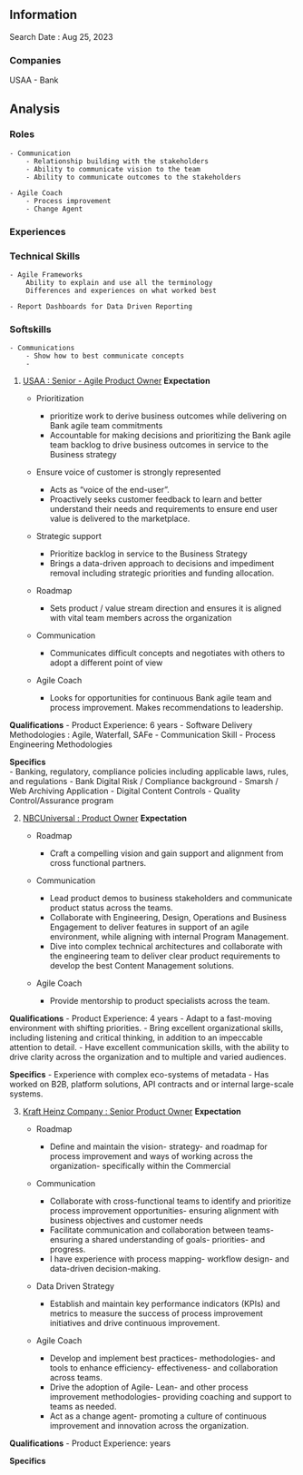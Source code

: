 ## Information

Search Date : Aug 25, 2023

<!-- 
This should show the list of companies searched that are not company specific sites.
If it had more than one description, then create it as a link
 -->
### Companies

USAA - Bank

## Analysis

### Roles

    - Communication
        - Relationship building with the stakeholders
        - Ability to communicate vision to the team
        - Ability to communicate outcomes to the stakeholders
    
    - Agile Coach
        - Process improvement
        - Change Agent

### Experiences


### Technical Skills
    - Agile Frameworks
        Ability to explain and use all the terminology
        Differences and experiences on what worked best

    - Report Dashboards for Data Driven Reporting

### Softskills
    - Communications
        - Show how to best communicate concepts
        - 

<!-- 
1. Copy and paste the whole job posting into a word document  
2. Upload the word doc into github
3. Add a line to here with the job postings and add the
-->
1. [USAA : Senior - Agile Product Owner](./Job%20Descriptions/USAA_SeniorProductOwner.pdf)
**Expectation**
    - Prioritization
        - prioritize work to derive business outcomes while delivering on Bank agile team commitments
        - Accountable for making decisions and prioritizing the Bank agile team backlog to drive business outcomes in service to the Business strategy
    
    - Ensure voice of customer is strongly represented
        - Acts as “voice of the end-user”.
        - Proactively seeks customer feedback to learn and better understand their needs and requirements to ensure end user value is delivered to the marketplace.

    - Strategic support
        - Prioritize backlog in service to the Business Strategy
        - Brings a data-driven approach to decisions and impediment removal including strategic priorities and funding allocation.

    - Roadmap
        - Sets product / value stream direction and ensures it is aligned with vital team members across the organization

    - Communication
        - Communicates difficult concepts and negotiates with others to adopt a different point of view

    - Agile Coach
        - Looks for opportunities for continuous Bank agile team and process improvement. Makes recommendations to leadership.

**Qualifications**
    - Product Experience: 6 years
    - Software Delivery Methodologies : Agile, Waterfall, SAFe
    - Communication Skill
    - Process Engineering Methodologies

**Specifics**    
    - Banking, regulatory, compliance policies including applicable laws, rules, and regulations
    - Bank Digital Risk / Compliance background
    - Smarsh / Web Archiving Application
    - Digital Content Controls
    - Quality Control/Assurance program

2. [NBCUniversal : Product Owner](./Job%20Descriptions/NBCUniversal_ProductOwner.pdf)
**Expectation**
    - Roadmap
        - Craft a compelling vision and gain support and alignment from cross functional partners. 
    
    - Communication
        - Lead product demos to business stakeholders and communicate product status across the teams. 
        - Collaborate with Engineering, Design, Operations and Business Engagement to deliver features in support of an agile environment, while aligning with internal Program Management. 
        - Dive into complex technical architectures and collaborate with the engineering team to deliver clear product requirements to develop the best Content Management solutions. 

    - Agile Coach
        - Provide mentorship to product specialists across the team. 

**Qualifications**
    - Product Experience: 4 years
    - Adapt to a fast-moving environment with shifting priorities. 
    - Bring excellent organizational skills, including listening and critical thinking, in addition to an impeccable attention to detail.
    - Have excellent communication skills, with the ability to drive clarity across the organization and to multiple and varied audiences. 

**Specifics**
    - Experience with complex eco-systems of metadata
    - Has worked on B2B, platform solutions, API contracts and or internal large-scale systems. 

3. [Kraft Heinz Company : Senior Product Owner](./Job%20Descriptions/KraftHeinzCompany_SeniorProductOwner.pdf)
**Expectation**
    - Roadmap
        - Define and maintain the vision- strategy- and roadmap for process improvement and ways of working across the organization- specifically within the Commercial  

    - Communication
        - Collaborate with cross-functional teams to identify and prioritize process improvement opportunities- ensuring alignment with business objectives and customer needs
        - Facilitate communication and collaboration between teams- ensuring a shared understanding of goals- priorities- and progress.  
        - I have experience with process mapping- workflow design- and data-driven decision-making.

    - Data Driven Strategy
        - Establish and maintain key performance indicators (KPIs) and metrics to measure the success of process improvement initiatives and drive continuous improvement. 

    -  Agile Coach
        - Develop and implement best practices- methodologies- and tools to enhance efficiency- effectiveness- and collaboration across teams.  
        - Drive the adoption of Agile- Lean- and other process improvement methodologies- providing coaching and support to teams as needed. 
        - Act as a change agent- promoting a culture of continuous improvement and innovation across the organization. 

**Qualifications**
    - Product Experience:  years

**Specifics**